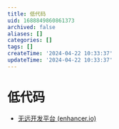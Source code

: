 ```yaml
---
title: 低代码
uid: 1688849860861373
archived: false
aliases: []
categories: []
tags: []
createTime: '2024-04-22 10:33:37'
updateTime: '2024-04-22 10:33:37'
---
```


# 低代码

- [无远开发平台 (enhancer.io)](https://enhancer.io/)
